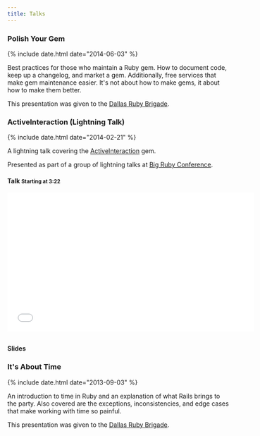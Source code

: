 ```yaml
---
title: Talks
---
```


### Polish Your Gem
{% include date.html date="2014-06-03" %}

Best practices for those who maintain a Ruby gem.
How to document code, keep up a changelog, and market a gem.
Additionally, free services that make gem maintenance easier.
It's not about how to make gems, it about how to make them better.

This presentation was given to the [Dallas Ruby Brigade][1].

<div class="embed-container small">
  <script async class="speakerdeck-embed" data-id="5ead83f0cdcc01316bf61e853270e897" data-ratio="1.77777777777778" src="//speakerdeck.com/assets/embed.js"></script>
</div>

### ActiveInteraction (Lightning Talk)
{% include date.html date="2014-02-21" %}

A lightning talk covering the [ActiveInteraction][2] gem.

Presented as part of a group of lightning talks at [Big Ruby Conference][3].

#### Talk <small>Starting at 3:22</small>
<div class="embed-container small" style="margin-bottom:30px">
  <iframe width="560" height="315" src="//www.youtube.com/embed/Gn75H9D3nOg?rel=0#t=3m22s" frameborder="0" allowfullscreen></iframe>
</div>

#### Slides
<div class="embed-container small">
  <script async class="speakerdeck-embed" data-id="a3efa2d07d680131ee4b025a303c0b4c" data-ratio="1.77777777777778" src="//speakerdeck.com/assets/embed.js"></script>
</div>

### It's About Time
{% include date.html date="2013-09-03" %}

An introduction to time in Ruby and an explanation of what Rails brings to the party.
Also covered are the exceptions, inconsistencies, and edge cases that make working with time so painful.

This presentation was given to the [Dallas Ruby Brigade][4].

<div class="embed-container small">
  <script async class="speakerdeck-embed" data-id="65ff6b10f7a60130b70c5ebc3e751cce" data-ratio="1.77777777777778" src="//speakerdeck.com/assets/embed.js"></script>
</div>

[1]: http://www.dallasrb.org/events/polish-your-gem
[2]: https://github.com/orgsync/active_interaction
[3]: http://www.bigrubyconf.com/
[4]: http://www.dallasrb.org/events/september-meeting-it-s-about-time

